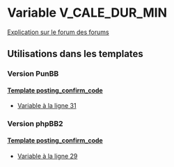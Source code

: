 # Variable V_CALE_DUR_MIN
[Explication sur le forum des forums](http://forum.forumactif.com/t294113-listing-des-variables#V_CALE_DUR_MIN)

## Utilisations dans les templates

### Version PunBB

#### [Template posting_confirm_code](punbb/posting_confirm_code.md)
* [Variable à la ligne 31](../punbb/posting_confirm_code.tpl#L31)

### Version phpBB2

#### [Template posting_confirm_code](subsilver/posting_confirm_code.md)
* [Variable à la ligne 29](../subsilver/posting_confirm_code.tpl#L29)